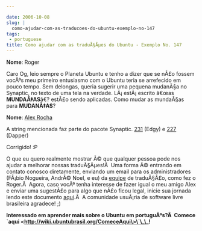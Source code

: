 ```yaml
---

date: 2006-10-08
slug: |
  como-ajudar-com-as-traducoes-do-ubuntu-exemplo-no-147
tags:
 - portuguese
title: Como ajudar com as traduÃ§Ãµes do Ubuntu - Exemplo No. 147
---
```


**Nome**: Roger

Caro Og, leio sempre o Planeta Ubuntu e tenho a dizer que se nÃ£o fossem
vocÃªs meu primeiro entusiasmo com o Ubuntu teria se arrefecido em pouco
tempo. Sem delongas, queria sugerir uma pequena mudanÃ§a no Synaptic, no
texto de uma tela na verdade. LÃ¡ estÃ¡ escrito â€œas **MUNDAÃ‡AS**â€?
estÃ£o sendo aplicadas. Como mudar as mundaÃ§as para **MUDANÃ‡AS**?

**Nome**: [Alex Rocha](http://alexrocha.wordpress.com)

A string mencionada faz parte do pacote Synaptic.
[231](https://launchpad.net/distros/ubuntu/edgy/+source/synaptic/+pots/synaptic/pt_BR/231/+translate)
(Edgy) e
[227](https://launchpad.net/distros/ubuntu/dapper/+source/synaptic/+pots/synaptic/pt_BR/227/+translate)
(Dapper)

Corrigido! :P

O que eu quero realmente mostrar Ã© que qualquer pessoa pode nos ajudar
a melhorar nossas traduÃ§Ãµes!Â  Uma forma Ã© entrando em contato
conosco diretamente, enviando um email para os administradores (FÃ¡bio
Nogueira, AndrÃ© Noel, e eu) da
[equipe](https://launchpad.net/people/ubuntu-l10n-pt-br) de traduÃ§Ã£o,
como fez o Roger.Â  Agora, caso vocÃª tenha interesse de fazer igual o
meu amigo Alex e enviar uma sugestÃ£o para algo que nÃ£o ficou legal,
inicie sua jornada lendo este documento
[aqui](http://wiki.ubuntubrasil.org/TimeDeTraducao/Traduzindo).Â  A
comunidade usuÃ¡ria de software livre brasileira agradece! ;)

**Interessado em aprender mais sobre o Ubuntu em portuguÃªs?Â  Comece
\`aqui \<http://wiki.ubuntubrasil.org/ComeceAqui\>\`\_\_!**
